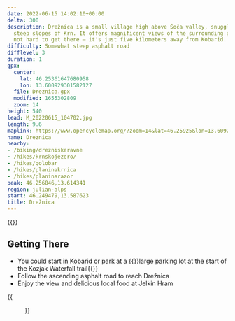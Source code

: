 ```yaml
---
date: 2022-06-15 14:02:10+00:00
delta: 300
description: Drežnica is a small village high above Soča valley, snuggled onto the
  steep slopes of Krn. It offers magnificent views of the surrounding peaks, and it's
  not hard to get there – it's just five kilometers away from Kobarid.
difficulty: Somewhat steep asphalt road
difflevel: 3
duration: 1
gpx:
  center:
    lat: 46.25361647680958
    lon: 13.600929301582127
  file: Dreznica.gpx
  modified: 1655302809
  zoom: 14
height: 540
lead: M_20220615_104702.jpg
length: 9.6
maplink: https://www.opencyclemap.org/?zoom=14&lat=46.25925&lon=13.6092&layers=B0000
name: Dreznica
nearby:
- /biking/drezniskeravne
- /hikes/krnskojezero/
- /hikes/golobar
- /hikes/planinakrnica
- /hikes/planinarazor
peak: 46.256846,13.614341
region: julian-alps
start: 46.249479,13.587623
title: Drežnica
---
```


{{<hike-details description="yes">}}

## Getting There

* You could start in Kobarid or park at a {{<start>}}large parking lot at the start of the Kozjak Waterfall trail{{</start>}}
* Follow the ascending asphalt road to reach Drežnica
* Enjoy the view and delicious local food at Jelkin Hram

{{<figure src="M_20220615_103834.jpg" caption="Krasji vrh and Drežniške Ravne">}}
